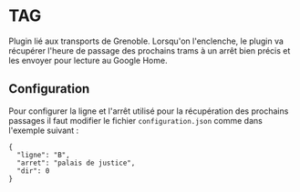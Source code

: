 # TAG

Plugin lié aux transports de Grenoble. Lorsqu'on l'enclenche, le plugin va récupérer l'heure de passage des prochains trams à un arrêt bien précis et les envoyer pour lecture au Google Home.

## Configuration

Pour configurer la ligne et l'arrêt utilisé pour la récupération des prochains passages il faut modifier le fichier ```configuration.json``` comme dans l'exemple suivant :

    {
      "ligne": "B",
      "arret": "palais de justice",
      "dir": 0
    }
